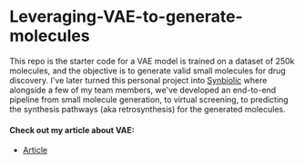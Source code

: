 # Leveraging-VAE-to-generate-molecules
This repo is the starter code for a VAE model is trained on a dataset of 250k molecules, and the objective is to generate valid small molecules for drug discovery. I've later turned this personal project into [Synbiolic](https://synbiolic.com/) where alongside a few of my team members, we've developed an end-to-end pipeline from small molecule generation, to virtual screening, to predicting the synthesis pathways (aka retrosynthesis) for the generated molecules.

#### Check out my article about VAE:
- [Article](https://towardsdatascience.com/unlocking-drug-discovery-through-machine-learning-part-1-8b2a64333e07)

 
